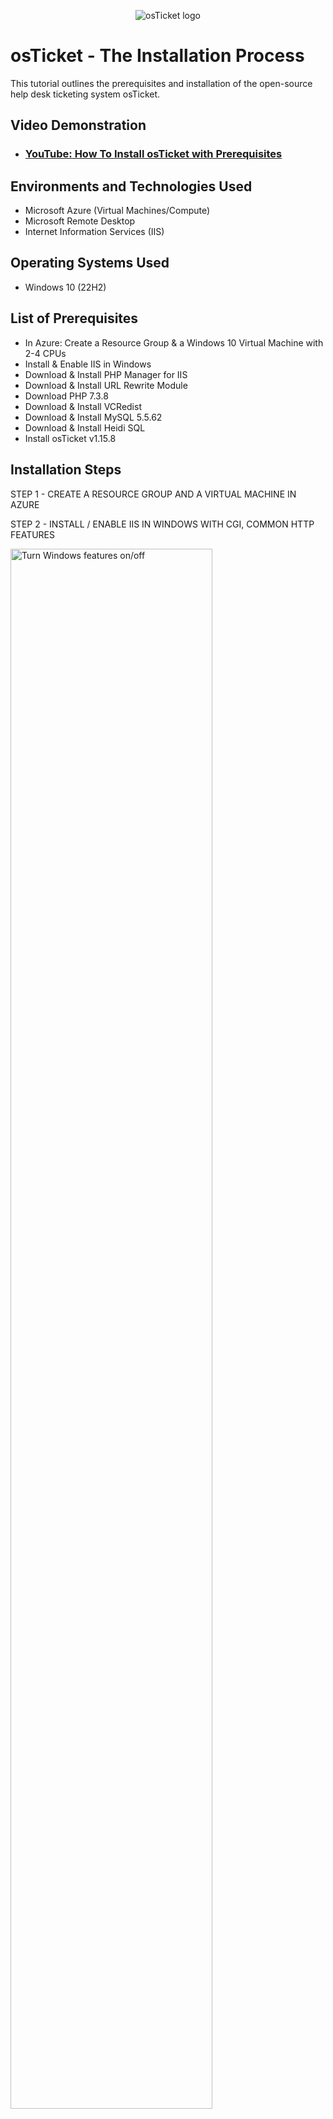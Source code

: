 <p align="center">
<img src="https://i.imgur.com/Clzj7Xs.png" alt="osTicket logo"/>
</p>

<h1>osTicket - The Installation Process</h1>
This tutorial outlines the prerequisites and installation of the open-source help desk ticketing system osTicket.<br />


<h2>Video Demonstration</h2>

- ### [YouTube: How To Install osTicket with Prerequisites](https://www.youtube.com)

<h2>Environments and Technologies Used</h2>

- Microsoft Azure (Virtual Machines/Compute)
- Microsoft Remote Desktop
- Internet Information Services (IIS)

<h2>Operating Systems Used </h2>

- Windows 10</b> (22H2)

<h2>List of Prerequisites</h2>

- In Azure: Create a Resource Group & a Windows 10 Virtual Machine with 2-4 CPUs 
- Install & Enable IIS in Windows 
- Download & Install PHP Manager for IIS
- Download & Install URL Rewrite Module
- Download PHP 7.3.8
- Download & Install VCRedist
- Download & Install MySQL 5.5.62
- Download & Install Heidi SQL
- Install osTicket v1.15.8


<h2>Installation Steps</h2>
STEP 1 - CREATE A RESOURCE GROUP AND A VIRTUAL MACHINE IN AZURE
<p>
STEP 2 - INSTALL / ENABLE IIS IN WINDOWS WITH CGI, COMMON HTTP FEATURES
<p>
<img src="https://i.imgur.com/ejN3TMV.png" height="80%" width="80%" alt="Turn Windows features on/off"/>
</p>
<p>
After you created a Resource group and a Windows 10 VM with 2-4 CPUs in Azure, connect to Microsoft Remote Desktop (Mac users) with your Windows 10 VM Public IP & credentials you created during its set up in Azure. In Windows, go to Control Panel > Programs > Programs & Features, and Turn Windows features on and off. 
</p>
<br />


<p>
<img src="https://i.imgur.com/KWxqFFv.png" height="80%" width="80%" alt="Enable IIS"/>
</p>
<img src="https://i.imgur.com/qYh2xQJ.png" height="80%" width="80%" alt="Enable IIS"/>
<p>
Before installing osTicket, you need IIS because osTicket is a web-based application. IIS (Internet Information Services) is the needed software that allows your computer to serve and display web pages on the internet.
<p>
Check mark Internet Information Services to enable it. Then, click on Web Management Tools > Application Development Features. Check CGI and Common Features to enable them as well.  
</p>
<br />

<p>
<img src="https://i.imgur.com/8xoF95v.png" height="80%" width="80%" alt="Install PHP Manager for IIS"/>
</p>
<p>
Download and install PHP Manager for IIS. PHP Manager for IIS is a tool that helps Internet Information Services (IIS) work smoothly with PHP. It ensures that IIS can understand and process PHP code, making it compatible with osTicket since it's built using PHP.
</p>
<br />


<p>
<img src="https://i.imgur.com/ETZ51Zc.png" height="80%" width="80%" alt="Install URL Rewrite Module"/>  
</p>
<p>
Download and install URL Rewrite Module.
</p>
<br />

<p>
<img src="https://i.imgur.com/0VuTyZL.png" height="80%" width="80%" alt="PHP Folder on C:\"/>
</p>
<p>
On your Windows local disk C:\, create a folder and name it "PHP". 
</p>
<br />

<p>
<img width="235" alt="image" src="https://github.com/stephanietamgho/osticket-installprocess/assets/151881271/7e62aa36-1044-4776-b636-3fe5cb15a03a">
</p>
<p>
Then, download PHP 7.3.8, and unzip its contents, by clicking "Extract all", into C:\PHP folder you've just created.  
</p>
<br />

  
<p>
<img src="https://i.imgur.com/fO1yYbA.png" height="80%" width="80%" alt="Visual C++ instal"/>
</p>
<p>
Download and install VCRedist. osTicket is built using certain components or libraries created with Visual C++. VCRedist ensures that your computer has all the right tools so that osTicket can run smoothly without missing anything.
</p>
<br />


<p>
<img src="https://i.imgur.com/OH31d1N.png" height="80%" width="80%" alt="MySQL instal"/>
</p>
<p>
Download and install MySQL. osTicket needs a place to store and organize information. MySQL is the filing cabinet and management system that helps osTicket keep things in order. Installing MySQL before osTicket ensures that there's an organized place for osTicket to store and retrieve the information it needs to handle support tickets effectively.
 <p>
Choose Typical Setup and upon installation, choose Standard Configuration.
 </p> 
</p>
<br />


<p>
<img src="https://i.imgur.com/VOENr29.png" height="80%" width="80%" alt="MySQL credentials"/>
</p>
<p>
The standard configuration sets you up with a "root" username. You may add your own password.
</p>
<br />


<p>
<img src="https://i.imgur.com/0gMTZY6.png" height="80%" width="80%" alt="Open IIS as Admin"/>
</p>
<p>
Open IIS as an Admin. In the Windows search bar, write "IIS". You'll find IIS.
</p>
<br />


<p>
<img src="https://i.imgur.com/8qMjwAQ.png" height="80%" width="80%" alt="Register PHP within IIS"/>
</p>
<p>
In IIS, click on PHP Manager > Register new PHP version.
</p>
<br />


<p>
<img src="https://i.imgur.com/pg1zuf0.png" height="80%" width="80%" alt="Pull CGI PHP folder"/>
</p>
<p>
You will be prompted to add a CGI with .exe extension. Select C:\PHP and you CGI file will appear. Click on it so IIS can register it.
</p>
<br />


<p>
<img src="https://i.imgur.com/DuhEkVT.png" height="80%" width="80%" alt="Reload IIS"/>
</p>
<p>
It's time to reload IIS with the new additions you've just made. Back to IIS' main page, click "Restart".
</p>
<br />

<p>
<img src="https://i.imgur.com/JFUlEzg.png" height="80%" width="80%" alt="Install OsTicket"/>
</p>
<p>
You are now ready to install osTicket! 😀 Download and install it. Then move its "Upload" folder to your local disk C:\inetpub\wwwroot.
  Within C:\inetpub|wwwroot, rename "Uplaod" to "osTicket" (NO SPACE).
</p>
<br />


<p>
<img src="https://i.imgur.com/DuhEkVT.png" height="80%" width="80%" alt="Reload IIS"/>
</p>
<p>
It's time to reload IIS with the new additions you've just made. Back to IIS' main page, click "Restart".
</p>
<br />

<p>
<img src="https://i.imgur.com/KcYJpeB.png" height="80%" width="80%" alt="Launch osTicket"/>
</p>
<p>
It's time to launch osTicket! On IIS, to your left (see arrow), click on sites > Default > osTicket. Then, to your the right, locate and click "Browse *:80"
</p>
<br />


<p>
<img src="https://i.imgur.com/m6vwDWe.png" height="80%" width="80%" alt="osTicket missing extensions"/>
</p>
<p>
Here you are, in osTicket !!! Note that some extensions are not enabled. So we'll go back to IIS and enable them.
</p>
<br />


<p>
<img src="https://i.imgur.com/w0irABP.png.png" height="80%" width="80%" alt="Enabling .php extensions"/>
</p>
<p>
Back to IIS. Go to sites > Default > osTicket. Then, double-click on PHP Manager. You will see a list of both enabled and disabled .php extensions.
</p>
<p>Enable: php_imap.dll; php_intl.dll; php_opcache.dll. See the "enable" in the example section below.
</p>
<br />


<p>
<img src="https://i.imgur.com/C10F5ch.png" height="80%" width="80%" alt="Enabling .php extensions"/>
</p>
<p>
Once you've enabled the missing extensions, refesh osTicket in your browser. Observe the changes.
</p>
<br />


<p>
<img src="https://i.imgur.com/UFYe11S.png" height="80%" width="80%" alt="Rename ost-sampleconfig to ost-config"/>
</p>
<p>
Now, it's time to rename your ost-sampleconfig.php file. In your local disk C:\inetpub\wwwroot\osTicket\includ\ost-sampleconfig.php, right-click on the file and rename it "ost-config".
</p>
<br />


<p>
<img src="https://i.imgur.com/Wthw0ZH.png" height="80%" width="80%" alt="Assign Permissions of ost-config.php"/>
</p>
<p>
At this stage, we can assign new permissions to our ost-config.php file we've just renamed. Right-click on the file > Properties > Security > Advanced. Then, "disable inheritance" > Remove All Permissions.
</p>
<br />


<p>
<img src="https://i.imgur.com/ZF0WQAB.png" height="80%" width="80%" alt="Assign Permissioms of ost-config.php"/>
</p>
<p>
Once you removed all inheritances, click on "Add" > Select a principal. Write "Everyone", then click on "Check Names". 
</p>
<br />


<p>
<img src="https://i.imgur.com/vRIITNZ.png" height="80%" width="80%" alt="Give full control to Everyone"/>
</p>
<p>
Give full control to the group "Everyone". Now, everyone has access to the file.
</p>
<br />


<p>
<img src="https://i.imgur.com/ipN6Zhr.png" height="80%" width="80%" alt="Setting up osTicket in the browser"/>
</p>
<p>
Back to the osTicket page on your browser, click "Continue". You may now fill most information. The default email address is the one that receives emails from customers. DO NOT PRESS INSTALL, yet. We need more SQL information before proceeding.
</p>
<br />


<p>
<img src="https://i.imgur.com/2rpcY9P.png" height="80%" width="80%" alt="Download and Install Heidi SQL"/>
</p>
<p>
Download and install Heidi SQL. It provides a visual interface for managing and manipulating data in the database.
</p>
<br />


<p>
<img src="https://i.imgur.com/HDEsVxB.png" height="80%" width="80%" alt="Create a new session Heidi"/>
</p>
<p>
Open Heidi SQL and click "New" (bottom left corner) to create a new seesion. Enter your password used for MySQL and connect to the session. 
</p>
<br />


<p>
<img src="https://i.imgur.com/UN2He83.png" height="80%" width="80%" alt="Create a database in Heidi"/>
</p>
<p>
Create a database called "osTicket". For this, right-click on the screen > create new > database. Name it "osTicket".
</p>
<br />


<p>
<img src="https://i.imgur.com/HrDrfYT.png" height="80%" width="80%" alt="Continuing osTicket set up"/>
</p>
<p>
Back to osTicket in your browser, you may not fill all the remaining SQL section. Then, click "Install Now!"
</p>
<br />


<p>
<img src="https://i.imgur.com/tvABRAz.png" height="80%" width="80%" alt="Congrats, you're in!"/>
</p>
<p>
CONGRATULATIONS, YOU MADE IT! 🥳
</p>
<p>You can also clean up now by:  1. Deleting the following file: C:\inetpub\wwwroot\osTicket\setup </p>
<p>2. Setting new permissions to "Read Only" to your "ost-config.php": C:\inetpub|wwwwroot|osTicket\include\ost-config.php</p>
<br />


<p>
<img src="https://i.imgur.com/21dOAQT.png" height="80%" width="80%" alt="osTicket help desk page"/>
</p>
<p>
You may browse to your help desk login page: http://localhost/osTicket/scp/login.php
</p>
<br />


<P><H2>VOILÀ! 🤓 </H2></P>

